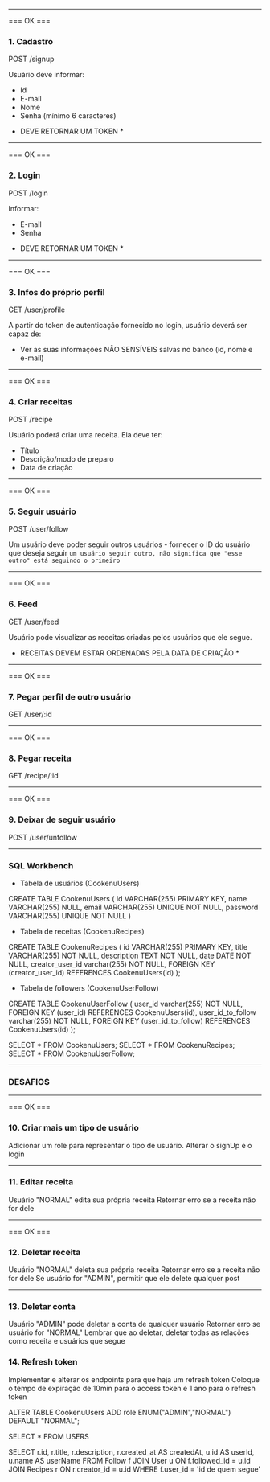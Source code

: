 ***********************************************************
=== OK ===
### 1. Cadastro
POST /signup

Usuário deve informar:
- Id
- E-mail
- Nome
- Senha (mínimo 6 caracteres)
* DEVE RETORNAR UM TOKEN *
***********************************************************
=== OK ===
### 2. Login
POST /login

Informar:
- E-mail
- Senha 
* DEVE RETORNAR UM TOKEN *
***********************************************************
=== OK ===
### 3. Infos do próprio perfil
GET /user/profile

A partir do token de autenticação fornecido no login, usuário deverá ser capaz de:
- Ver as suas informações NÃO SENSÍVEIS salvas no banco (id, nome e e-mail)
***********************************************************
=== OK ===
### 4. Criar receitas
POST /recipe

Usuário poderá criar uma receita. Ela deve ter:
- Título
- Descrição/modo de preparo
- Data de criação
**********************************************************
=== OK ===
### 5. Seguir usuário
POST /user/follow

Um usuário deve poder seguir outros usuários - fornecer o ID do usuário que deseja seguir
``` um usuário seguir outro, não significa que "esse outro" está seguindo o primeiro ```
**********************************************************
=== OK ===
### 6. Feed
GET /user/feed

Usuário pode visualizar as receitas criadas pelos usuários que ele segue.
* RECEITAS DEVEM ESTAR ORDENADAS PELA DATA DE CRIAÇÃO * 
**********************************************************
=== OK ===
### 7. Pegar perfil de outro usuário
GET /user/:id
**********************************************************
=== OK ===
### 8. Pegar receita
GET /recipe/:id
**********************************************************
=== OK ===
### 9. Deixar de seguir usuário
POST /user/unfollow
**********************************************************

### SQL Workbench

- Tabela de usuários (CookenuUsers) 

CREATE TABLE CookenuUsers (
    id VARCHAR(255) PRIMARY KEY, 
    name VARCHAR(255) NULL, 
    email VARCHAR(255) UNIQUE NOT NULL, 
    password VARCHAR(255) UNIQUE NOT NULL
)

- Tabela de receitas (CookenuRecipes)

CREATE TABLE CookenuRecipes (
	id VARCHAR(255) PRIMARY KEY, 
    title VARCHAR(255) NOT NULL, 
    description TEXT NOT NULL, 
    date DATE NOT NULL,
    creator_user_id varchar(255) NOT NULL,
    FOREIGN KEY (creator_user_id) REFERENCES CookenuUsers(id)
);

- Tabela de followers (CookenuUserFollow)

CREATE TABLE CookenuUserFollow (
	user_id varchar(255) NOT NULL,
    FOREIGN KEY (user_id) REFERENCES CookenuUsers(id),
    user_id_to_follow varchar(255) NOT NULL,
    FOREIGN KEY (user_id_to_follow) REFERENCES CookenuUsers(id)
);

SELECT * FROM CookenuUsers;
SELECT * FROM CookenuRecipes;
SELECT * FROM CookenuUserFollow;

**********************************************************

### DESAFIOS 

**********************************************************
=== OK ===
### 10. Criar mais um tipo de usuário
Adicionar um role para representar o tipo de usuário. 
Alterar o signUp e o login
**********************************************************


### 11. Editar receita
Usuário "NORMAL" edita sua própria receita
Retornar erro se a receita não for dele


**********************************************************
=== OK ===
### 12. Deletar receita
Usuário "NORMAL" deleta sua própria receita
Retornar erro se a receita não for dele
Se usuário for "ADMIN", permitir que ele delete qualquer post
**********************************************************

### 13. Deletar conta
Usuário "ADMIN" pode deletar a conta de qualquer usuário
Retornar erro se usuário for "NORMAL"
Lembrar que ao deletar, deletar todas as relações como receita e usuários que segue

### 14. Refresh token
Implementar e alterar os endpoints para que haja um refresh token
Coloque o tempo de expiração de 10min para o access token e 1 ano para o refresh token

ALTER TABLE CookenuUsers
ADD role ENUM("ADMIN","NORMAL") DEFAULT "NORMAL";

SELECT * FROM USERS

SELECT 
	r.id,
	r.title,
	r.description,
	r.created_at AS createdAt,
	u.id AS userId,
	u.name AS userName
FROM
	Follow f JOIN User u ON f.followed_id = u.id
	JOIN Recipes r ON r.creator_id = u.id
WHERE 
	f.user_id = 'id de quem segue'